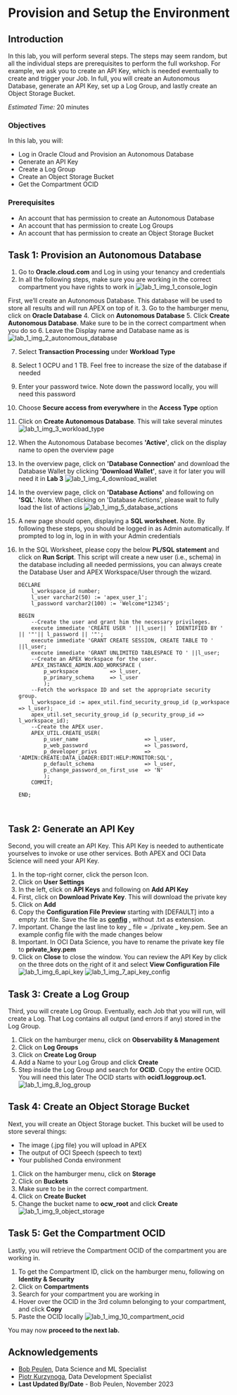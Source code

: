 # Provision and Setup the Environment

## Introduction

In this lab, you will perform several steps. The steps may seem random, but all the individual steps are prerequisites to perform the full workshop. For example, we ask you to create an API Key, which is needed eventually to create and trigger your Job. In full, you will create an Autonomous Database, generate an API Key, set up a Log Group, and lastly create an Object Storage Bucket.

*Estimated Time:* 20 minutes

### Objectives

In this lab, you will:
* Log in Oracle Cloud and Provision an Autonomous Database
* Generate an API Key
* Create a Log Group
* Create an Object Storage Bucket
* Get the Compartment OCID

### Prerequisites

* An account that has permission to create an Autonomous Database
* An account that has permission to create Log Groups
* An account that has permission to create an Object Storage Bucket


## Task 1: Provision an Autonomous Database

1.	Go to **Oracle.cloud.com** and Log in using your tenancy and credentials
2.	In all the following steps, make sure you are working in the correct compartment you have rights to work in
    ![lab_1_img_1_console_login](images/lab_1_img_1_console_login.JPG)

First, we’ll create an Autonomous Database. This database will be used to store all results and will run APEX on top of it. 
3. Go to the hamburger menu, click on **Oracle Database**
4. Click on **Autonomous Database**
5. Click **Create Autonomous Database**. Make sure to be in the correct compartment when you do so
6. Leave the Display name and Database name as is
   ![lab_1_img_2_autonomous_database](images/lab_1_img_2_autonomous_database.JPG)

7. Select **Transaction Processing** under **Workload Type**
8. Select 1 OCPU and 1 TB. Feel free to increase the size of the database if needed
9. Enter your password twice. Note down the password locally, you will need this password
10. Choose **Secure access from everywhere** in the **Access Type** option
11. Click on **Create Autonomous Database**. This will take several minutes
    ![lab_1_img_3_workload_type](images/lab_1_img_3_workload_type.png)

12. When the Autonomous Database becomes **'Active'**, click on the display name to open the overview page
13. In the overview page, click on **'Database Connection'** and download the Database Wallet by clicking **'Download Wallet'**, save it for later you will need it in **Lab 3**
    ![lab_1_img_4_download_wallet](images/lab_1_img_4_download_wallet.png)
14. In the overview page, click on **'Database Actions'** and following on **'SQL**'. Note. When clicking on 'Database Actions', please wait to fully load the list of actions
    ![lab_1_img_5_database_actions](images/lab_1_img_5_database_actions.JPG)

15. A new page should open, displaying a **SQL worksheet.** Note. By following these steps, you should be logged in as Admin automatically. If prompted to log in, log in in with your Admin credentials
16. In the SQL Worksheet, please copy the below **PL/SQL statement** and click on **Run Script**. This script will create a new user (i.e., schema) in the database including all needed permissions, you can always create the Database User and APEX Workspace/User through the wizard. 

    ```
    DECLARE
        l_workspace_id number;
        l_user varchar2(50) := 'apex_user_1';
        l_password varchar2(100) := 'Welcome*12345';

    BEGIN
        --Create the user and grant him the necessary privileges.
        execute immediate 'CREATE USER ' ||l_user|| ' IDENTIFIED BY ' || '"'|| l_password || '"';
        execute immediate 'GRANT CREATE SESSION, CREATE TABLE TO ' ||l_user;
        execute immediate 'GRANT UNLIMITED TABLESPACE TO ' ||l_user;
        --Create an APEX Workspace for the user.
        APEX_INSTANCE_ADMIN.ADD_WORKSPACE (
            p_workspace          => l_user,
            p_primary_schema     => l_user
            );
        --Fetch the workspace ID and set the appropriate security group.
        l_workspace_id := apex_util.find_security_group_id (p_workspace => l_user);
        apex_util.set_security_group_id (p_security_group_id => l_workspace_id);   
        --Create the APEX user.  
        APEX_UTIL.CREATE_USER(
            p_user_name                     => l_user,
            p_web_password                  => l_password,
            p_developer_privs               => 'ADMIN:CREATE:DATA_LOADER:EDIT:HELP:MONITOR:SQL',
            p_default_schema                => l_user,
            p_change_password_on_first_use  => 'N'
            );
        COMMIT;

    END;



    ```





## Task 2: Generate an API Key

Second, you will create an API Key. This API Key is needed to authenticate yourselves to invoke or use other services. Both APEX and OCI Data Science will need your API Key.

1. In the top-right corner, click the person Icon.
2. Click on **User Settings**
3. In the left, click on **API Keys** and following on **Add API Key**
4. First, click on **Download Private Key**. This will download the private key
5. Click on **Add**
6. Copy the **Configuration File Preview** starting with [DEFAULT] into a empty .txt file. Save the file as [**config**](https://docs.oracle.com/en-us/iaas/Content/API/Concepts/sdkconfig.htm) , without .txt as extension.
7. Important. Change the last line to key _ file = ./private _ key.pem. See an example config file with the made changes below
8. Important. In OCI Data Science, you have to rename the private key file to **private_key.pem**
9. Click on **Close** to close the window. You can review the API Key by click on the three dots on the right of it and select **View Configuration File**
    ![lab_1_img_6_api_key](images/lab_1_img_6_api_key.JPG)
    ![lab_1_img_7_api_key_config](images/lab_1_img_7_api_key_config.JPG)

## Task 3: Create a Log Group

Third, you will create Log Group. Eventually, each Job that you will run, will create a Log. That Log contains all output (and errors if any) stored in the Log Group.

1. Click on the hamburger menu, click on **Observability & Management**
2. Click on **Log Groups**
3. Click on **Create Log Group**
4. Add a Name to your Log Group and click **Create**
5. Step inside the Log Group and search for **OCID**. Copy the entire OCID. You will need this later
The OCID starts with **ocid1.loggroup.oc1.**
    ![lab_1_img_8_log_group](images/lab_1_img_8_log_group.JPG)

## Task 4: Create an Object Storage Bucket

Next, you will create an Object Storage bucket. This bucket will be used to store several things:
* The image (.jpg file) you will upload in APEX
* The output of OCI Speech (speech to text)
* Your published Conda environment

1.	Click on the hamburger menu, click on **Storage**
2.	Click on **Buckets**
3.	Make sure to be in the correct compartment.
4.	Click on **Create Bucket**
5.	Change the bucket name to **ocw_root** and click **Create**
    ![lab_1_img_9_object_storage](images/lab_1_img_9_object_storage.JPG)

## Task 5: Get the Compartment OCID

Lastly, you will retrieve the Compartment OCID of the compartment you are working in. 

1.	To get the Compartment ID, click on the hamburger menu, following on **Identity & Security**
2.	Click on **Compartments**
3.	Search for your compartment you are working in
4.	Hover over the OCID in the 3rd column belonging to your compartment, and click **Copy** 
5.	Paste the OCID locally 
    ![lab_1_img_10_compartment_ocid](images/lab_1_img_10_compartment_ocid.JPG)

You may now **proceed to the next lab.**

## Acknowledgements
* [Bob Peulen](https://www.linkedin.com/in/bobpeulen/), Data Science and ML Specialist
* [Piotr Kurzynoga](https://www.linkedin.com/in/piotr-kurzynoga/), Data Development Specialist
* **Last Updated By/Date** - Bob Peulen, November 2023
